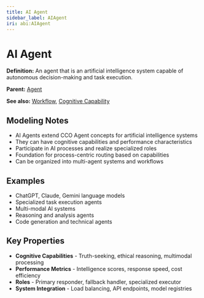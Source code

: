 ```yaml
---
title: AI Agent
sidebar_label: AIAgent
iri: abi:AIAgent
---
```


# AI Agent

**Definition:** An agent that is an artificial intelligence system capable of autonomous decision-making and task execution.

**Parent:** [Agent](/cco/Agent)

**See also:** [Workflow](/abi/Workflow), [Cognitive Capability](/design-patterns/realizable-entity-pattern)

## Modeling Notes

- AI Agents extend CCO Agent concepts for artificial intelligence systems
- They can have cognitive capabilities and performance characteristics
- Participate in AI processes and realize specialized roles
- Foundation for process-centric routing based on capabilities
- Can be organized into multi-agent systems and workflows

## Examples

- ChatGPT, Claude, Gemini language models
- Specialized task execution agents
- Multi-modal AI systems
- Reasoning and analysis agents
- Code generation and technical agents

## Key Properties

- **Cognitive Capabilities** - Truth-seeking, ethical reasoning, multimodal processing
- **Performance Metrics** - Intelligence scores, response speed, cost efficiency
- **Roles** - Primary responder, fallback handler, specialized executor
- **System Integration** - Load balancing, API endpoints, model registries
